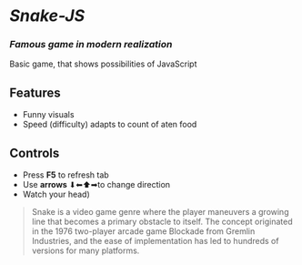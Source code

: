 # _Snake-JS_
### _Famous game in modern realization_
Basic game, that shows possibilities of JavaScript

## Features
- Funny visuals
- Speed (difficulty) adapts to count of aten food

## Controls

- Press **F5** to refresh tab 
- Use **arrows** ⬇⬅⬆➡to change direction 
- Watch your head)


> Snake is a video game genre where the player maneuvers a growing line that becomes a primary obstacle to itself.
> The concept originated in the 1976 two-player arcade game Blockade from Gremlin Industries,
> and the ease of implementation has led to hundreds of versions for many platforms.
